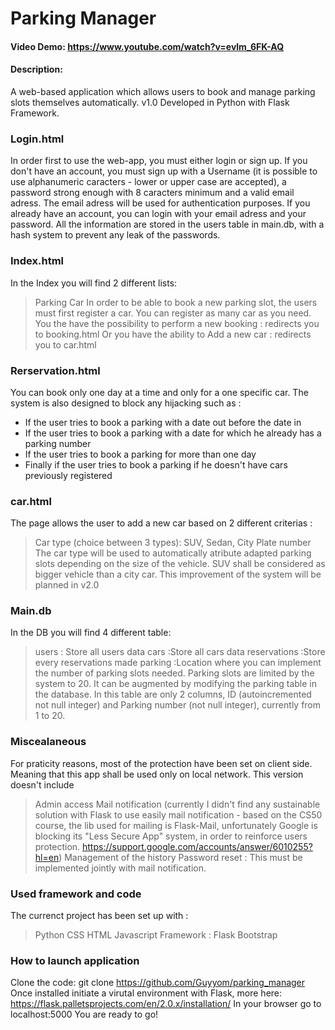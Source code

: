 # Parking Manager
#### Video Demo:  https://www.youtube.com/watch?v=evlm_6FK-AQ
#### Description:
A web-based application which allows users to book and manage parking slots themselves automatically. v1.0
Developed in Python with Flask Framework.

### Login.html
In order first to use the web-app, you must either login or sign up. 
If you don't have an account, you must sign up with a Username (it is possible to use alphanumeric caracters - lower or upper case are accepted), a password strong enough with 8 caracters minimum and a valid email adress.
The email adress will be used for authentication purposes.
If you already have an account, you can login with your email adress and your password.
All the information are stored in the users table in main.db, with a hash system to prevent any leak of the passwords. 

### Index.html
In the Index you will find 2 different lists:
> Parking
> Car
In order to be able to book a new parking slot, the users must first register a car. You can register as many car as you need.
You the have the possibility to perform a new booking : redirects you to booking.html
Or you have the ability to Add a new car : redirects you to car.html

### Rerservation.html
You can book only one day at a time and only for a one specific car.
The system is also designed to block any hijacking such as : 
- If the user tries to book a parking with a date out before the date in 
- If the user tries to book a parking with a date for which he already has a parking number 
- If the user tries to book a parking for more than one day
- Finally if the user tries to book a parking if he doesn't have cars previously registered 

### car.html
The page allows the user to add a new car based on 2 different criterias : 
> Car type (choice between 3 types): SUV, Sedan, City
> Plate number 
The car type will be used to automatically atribute adapted parking slots depending on the size of the vehicle. SUV shall be considered as bigger vehicle than a city car. 
This improvement of the system will be planned in v2.0

### Main.db
In the DB you will find 4 different table:
> users : Store all users data
> cars :Store all cars data
> reservations :Store every reservations made
> parking :Location where you can implement the number of parking slots needed. Parking slots are limited by the system to 20. It can be augmented by modifying the parking table in the database. In this table are only 2 columns, ID (autoincremented not null integer) and Parking number (not null integer), currently from 1 to 20.

### Miscealaneous
For praticity reasons, most of the protection have been set on client side. Meaning that this app shall be used only on local network. 
This version doesn't include
> Admin access 
> Mail notification (currently I didn't find any sustainable solution with Flask to use easily mail notification - based on the CS50 course, the lib used for mailing is Flask-Mail, unfortunately Google is blocking its "Less Secure App" system, in order to reinforce users protection. https://support.google.com/accounts/answer/6010255?hl=en) 
> Management of the history 
> Password reset : This must be implemented jointly with mail notification.

### Used framework and code
The currenct project has been set up with : 
> Python
> CSS 
> HTML 
> Javascript
Framework : 
> Flask
> Bootstrap

### How to launch application

Clone the code: git clone https://github.com/Guyyom/parking_manager
Once installed initiate a virutal environment with Flask, more here: https://flask.palletsprojects.com/en/2.0.x/installation/
In your browser go to localhost:5000
You are ready to go!

















































